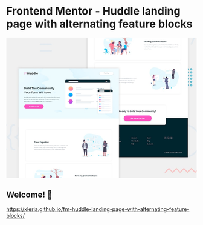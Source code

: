 # Frontend Mentor - Huddle landing page with alternating feature blocks

![Design preview for the Huddle landing page with alternating feature blocks coding challenge](./design/desktop-preview.jpg)

## Welcome! 👋

https://xleria.github.io/fm-huddle-landing-page-with-alternating-feature-blocks/
